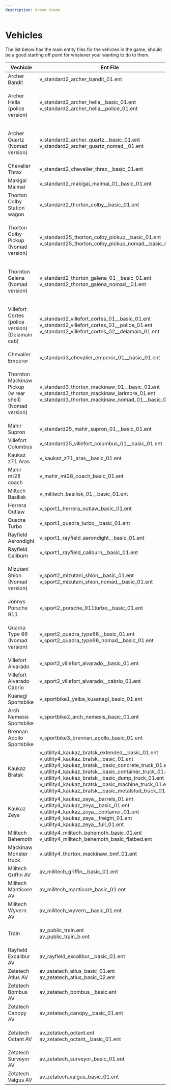 ```yaml
---
description: Vroom Vroom
---
```


# Vehicles

The list below has the main entity files for the vehicles in the game, should be a good starting off point for whatever your wanting to do to them.

| Vechicle                                                             | Ent File                                                                                                                                                                                                                                                                                                                                                                                                                |
| -------------------------------------------------------------------- | ----------------------------------------------------------------------------------------------------------------------------------------------------------------------------------------------------------------------------------------------------------------------------------------------------------------------------------------------------------------------------------------------------------------------- |
| Archer Bandit                                                        | v\_standard2\_archer\_bandit\_01.ent                                                                                                                                                                                                                                                                                                                                                                                    |
| <p>Archer Hella<br>(police version)</p>                              | <p>v_standard2_archer_hella__basic_01.ent<br>v_standard2_archer_hella__police_01.ent</p>                                                                                                                                                                                                                                                                                                                                |
| <p>Archer Quartz <br>(Nomad version)</p>                             | v\_standard2\_archer\_quartz\_\_basic\_01.ent v\_standard2\_archer\_quartz\_nomad\_\_01.ent                                                                                                                                                                                                                                                                                                                             |
| Chevalier Thrax                                                      | v\_standard2\_chevalier\_thrax\_\_basic\_01.ent                                                                                                                                                                                                                                                                                                                                                                         |
| Makigai Maimai                                                       | v\_standard2\_makigai\_maimai\_01\_basic\_01.ent                                                                                                                                                                                                                                                                                                                                                                        |
| Thorton Colby Station wagon                                          | v\_standard2\_thorton\_colby\_\_basic\_01.ent                                                                                                                                                                                                                                                                                                                                                                           |
| <p>Thorton Colby Pickup<br>(Nomad version)</p>                       | <p>v_standard25_thorton_colby_pickup__basic_01.ent<br>v_standard25_thorton_colby_pickup_nomad__basic_01.ent</p>                                                                                                                                                                                                                                                                                                         |
| <p>Thornton Galena <br>(Nomad version)</p>                           | v\_standard2\_thorton\_galena\_01\_\_basic\_01.ent  v\_standard2\_thorton\_galena\_nomad\_\_01.ent                                                                                                                                                                                                                                                                                                                      |
| <p>Villefort Cortes<br>(police version)<br>(Delamain cab)</p>        | v\_standard2\_villefort\_cortes\_01\_\_basic\_01.ent v\_standard2\_villefort\_cortes\_01\_\_police\_01.ent v\_standard2\_villefort\_cortes\_02\_\_delamain\_01.ent                                                                                                                                                                                                                                                      |
| Chevalier Emperor                                                    | v\_standard3\_chevalier\_emperor\_01\_\_basic\_01.ent                                                                                                                                                                                                                                                                                                                                                                   |
| <p>Thornton Mackinaw Pickup<br>(w rear shell)<br>(Nomad version)</p> | <p>v_standard3_thorton_mackinaw_01__basic_01.ent<br>v_standard3_thorton_mackinaw_larimore_01.ent<br>v_standard3_thorton_mackinaw_nomad_01__basic_01.ent</p>                                                                                                                                                                                                                                                             |
| Mahir Supron                                                         | v\_standard25\_mahir\_supron\_01\_\_basic\_01.ent                                                                                                                                                                                                                                                                                                                                                                       |
| Villefort Columbus                                                   | v\_standard25\_villefort\_columbus\_01\_\_basic\_01.ent                                                                                                                                                                                                                                                                                                                                                                 |
| Kaukaz z71 Aras                                                      | v\_kaukaz\_z71\_aras\_\_basic\_01.ent                                                                                                                                                                                                                                                                                                                                                                                   |
| Mahir mt28 coach                                                     | v\_mahir\_mt28\_coach\_basic\_01.ent                                                                                                                                                                                                                                                                                                                                                                                    |
| Miltech Basilisk                                                     | v\_militech\_basilisk\_01\_\_basic\_01.ent                                                                                                                                                                                                                                                                                                                                                                              |
| Herrera Outlaw                                                       | v\_sport1\_herrera\_outlaw\_basic\_01.ent                                                                                                                                                                                                                                                                                                                                                                               |
| Quadra Turbo                                                         | v\_sport1\_quadra\_turbo\_\_basic\_01.ent                                                                                                                                                                                                                                                                                                                                                                               |
| Rayfield Aerondight                                                  | v\_sport1\_rayfield\_aerondight\_\_basic\_01.ent                                                                                                                                                                                                                                                                                                                                                                        |
| Rayfield Caliburn                                                    | v\_sport1\_rayfield\_caliburn\_\_basic\_01.ent                                                                                                                                                                                                                                                                                                                                                                          |
| <p>Mizutani Shion<br>(Nomad version)</p>                             | <p>v_sport2_mizutani_shion__basic_01.ent <br>v_sport2_mizutani_shion_nomad__basic_01.ent </p>                                                                                                                                                                                                                                                                                                                           |
| Jonnys Porsche 911                                                   | v\_sport2\_porsche\_911turbo\_\_basic\_01.ent                                                                                                                                                                                                                                                                                                                                                                           |
| <p>Quadra Type 66<br>(Nomad version)</p>                             | v\_sport2\_quadra\_type66\_\_basic\_01.ent v\_sport2\_quadra\_type66\_nomad\_\_basic\_01.ent                                                                                                                                                                                                                                                                                                                            |
| Villefort Alvarado                                                   | v\_sport2\_villefort\_alvarado\_\_basic\_01.ent                                                                                                                                                                                                                                                                                                                                                                         |
| Villefort Alvarado Cabrio                                            | v\_sport2\_villefort\_alvarado\_\_cabrio\_01.ent                                                                                                                                                                                                                                                                                                                                                                        |
| Kuanagi Sportsbike                                                   | v\_sportbike1\_yaiba\_kusanagi\_basic\_01.ent                                                                                                                                                                                                                                                                                                                                                                           |
| Arch Nemesis Sportsbike                                              | v\_sportbike2\_arch\_nemesis\_basic\_01.ent                                                                                                                                                                                                                                                                                                                                                                             |
| Brennan Apollo Sportsbike                                            | v\_sportbike3\_brennan\_apollo\_basic\_01.ent                                                                                                                                                                                                                                                                                                                                                                           |
| Kaukaz Bratsk                                                        | v\_utility4\_kaukaz\_bratsk\_extended\_\_basic\_01.ent v\_utility4\_kaukaz\_bratsk\_\_basic\_01.ent v\_utility4\_kaukaz\_bratsk\_\_basic\_concrete\_truck\_01.ent v\_utility4\_kaukaz\_bratsk\_\_basic\_container\_truck\_01.ent v\_utility4\_kaukaz\_bratsk\_\_basic\_dump\_truck\_01.ent v\_utility4\_kaukaz\_bratsk\_\_basic\_machine\_truck\_01.ent v\_utility4\_kaukaz\_bratsk\_\_basic\_metalstud\_truck\_01.ent  |
| Kaukaz Zeya                                                          | v\_utility4\_kaukaz\_zeya\_\_barrels\_01.ent v\_utility4\_kaukaz\_zeya\_\_basic\_01.ent v\_utility4\_kaukaz\_zeya\_\_container\_01.ent v\_utility4\_kaukaz\_zeya\_\_freight\_01.ent v\_utility4\_kaukaz\_zeya\_\_full\_01.ent                                                                                                                                                                                           |
| Militech Behemoth                                                    | v\_utility4\_militech\_behemoth\_basic\_01.ent v\_utility4\_militech\_behemoth\_basic\_flatbed.ent                                                                                                                                                                                                                                                                                                                      |
| Mackinaw Monster truck                                               | v\_utility4\_thorton\_mackinaw\_bmf\_01.ent                                                                                                                                                                                                                                                                                                                                                                             |
| Militech Griffin AV                                                  | av\_militech\_griffin\_\_basic\_01.ent                                                                                                                                                                                                                                                                                                                                                                                  |
| Militech Manticore AV                                                | av\_militech\_manticore\_basic\_01.ent                                                                                                                                                                                                                                                                                                                                                                                  |
| Militech Wyvern AV                                                   | av\_militech\_wyvern\_\_basic\_01.ent                                                                                                                                                                                                                                                                                                                                                                                   |
| Train                                                                | <p>av_public_train.ent <br>av_public_train_b.ent </p>                                                                                                                                                                                                                                                                                                                                                                   |
| Rayfield Excalibur AV                                                | av\_rayfield\_excalibur\_\_basic\_01.ent                                                                                                                                                                                                                                                                                                                                                                                |
| Zetatech Atlus AV                                                    | av\_zetatech\_atlus\_basic\_01.ent av\_zetatech\_atlus\_basic\_02.ent                                                                                                                                                                                                                                                                                                                                                   |
| Zetatech Bombus AV                                                   | av\_zetatech\_bombus\_\_basic.ent                                                                                                                                                                                                                                                                                                                                                                                       |
| Zetatech Canopy AV                                                   | av\_zetatech\_canopy\_\_basic\_01.ent                                                                                                                                                                                                                                                                                                                                                                                   |
| Zetatech Octant AV                                                   | <p>av_zetatech_octant.ent <br>av_zetatech_octant__basic_01.ent </p>                                                                                                                                                                                                                                                                                                                                                     |
| Zetatech Surveyor AV                                                 | av\_zetatech\_surveyor\_basic\_01.ent                                                                                                                                                                                                                                                                                                                                                                                   |
| Zetatech Valgus AV                                                   | av\_zetatech\_valgus\_basic\_01.ent                                                                                                                                                                                                                                                                                                                                                                                     |

